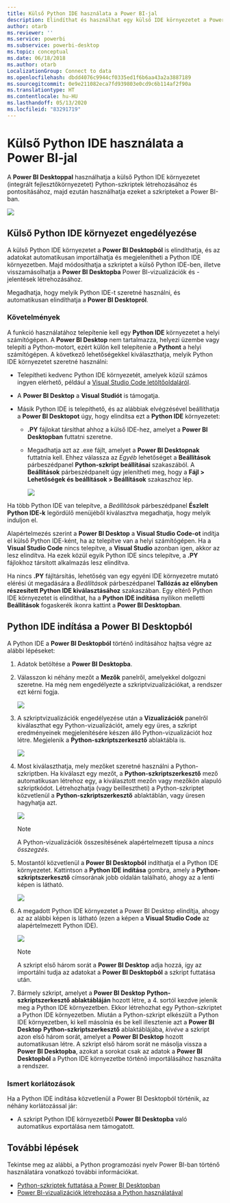 ```yaml
---
title: Külső Python IDE használata a Power BI-jal
description: Elindíthat és használhat egy külső IDE környezetet a Power BI-jal
author: otarb
ms.reviewer: ''
ms.service: powerbi
ms.subservice: powerbi-desktop
ms.topic: conceptual
ms.date: 06/18/2018
ms.author: otarb
LocalizationGroup: Connect to data
ms.openlocfilehash: dbdd4076c9944cf0335ed1f6b6aa43a2a3887189
ms.sourcegitcommit: 0e9e211082eca7fd939803e0cd9c6b114af2f90a
ms.translationtype: HT
ms.contentlocale: hu-HU
ms.lasthandoff: 05/13/2020
ms.locfileid: "83291719"
---
```

# <a name="use-an-external-python-ide-with-power-bi"></a>Külső Python IDE használata a Power BI-jal
A **Power BI Desktoppal** használhatja a külső Python IDE környezetet (integrált fejlesztőkörnyezetet) Python-szkriptek létrehozásához és pontosításához, majd ezután használhatja ezeket a szkripteket a Power BI-ban.

![](media/desktop-python-ide/python-ide-1.png)

## <a name="enable-an-external-python-ide"></a>Külső Python IDE környezet engedélyezése
A külső Python IDE környezetet a **Power BI Desktopból** is elindíthatja, és az adatokat automatikusan importálhatja és megjelenítheti a Python IDE környezetben. Majd módosíthatja a szkriptet a külső Python IDE-ben, illetve visszamásolhatja a **Power BI Desktopba** Power BI-vizualizációk és -jelentések létrehozásához.

Megadhatja, hogy melyik Python IDE-t szeretné használni, és automatikusan elindíthatja a **Power BI Desktopról**.

### <a name="requirements"></a>Követelmények
A funkció használatához telepítenie kell egy **Python IDE** környezetet a helyi számítógépen. A **Power BI Desktop** nem tartalmazza, helyezi üzembe vagy telepíti a Python-motort, ezért külön kell telepítenie a **Pythont** a helyi számítógépen. A következő lehetőségekkel kiválaszthatja, melyik Python IDE környezetet szeretné használni:

* Telepítheti kedvenc Python IDE környezetét, amelyek közül számos ingyen elérhető, például a [Visual Studio Code letöltőoldaláról](https://code.visualstudio.com/download/).
* A **Power BI Desktop** a **Visual Studiót** is támogatja.
* Másik Python IDE is telepíthető, és az alábbiak elvégzésével beállíthatja a **Power BI Desktopot** úgy, hogy elindítsa ezt a **Python IDE** környezetet:
  
  * **.PY** fájlokat társíthat ahhoz a külső IDE-hez, amelyet a **Power BI Desktopban** futtatni szeretne.
  * Megadhatja azt az .exe fájlt, amelyet a **Power BI Desktopnak** futtatnia kell. Ehhez válassza az *Egyéb* lehetőséget a **Beállítások** párbeszédpanel **Python-szkript beállításai** szakaszából. A **Beállítások** párbeszédpanelt úgy jelenítheti meg, hogy a **Fájl > Lehetőségek és beállítások > Beállítások** szakaszhoz lép.
    
    ![](media/desktop-python-ide/python-ide-2.png)

Ha több Python IDE van telepítve, a *Beállítások* párbeszédpanel **Észlelt Python IDE-k** legördülő menüjéből kiválasztva megadhatja, hogy melyik induljon el.

Alapértelmezés szerint a **Power BI Desktop** a **Visual Studio Code-ot** indítja el külső Python IDE-ként, ha az telepítve van a helyi számítógépen. Ha a **Visual Studio Code** nincs telepítve, a **Visual Studio** azonban igen, akkor az lesz elindítva. Ha ezek közül egyik Python IDE sincs telepítve, a **.PY** fájlokhoz társított alkalmazás lesz elindítva.

Ha nincs **.PY** fájltársítás, lehetőség van egy egyéni IDE környezetre mutató elérési út megadására a *Beállítások* párbeszédpanel **Tallózás az előnyben részesített Python IDE kiválasztásához** szakaszában. Egy eltérő Python IDE környezetet is elindíthat, ha a **Python IDE indítása** nyílikon melletti **Beállítások** fogaskerék ikonra kattint a **Power BI Desktopban**.

## <a name="launch-a-python-ide-from-power-bi-desktop"></a>Python IDE indítása a Power BI Desktopból
A Python IDE a **Power BI Desktopból** történő indításához hajtsa végre az alábbi lépéseket:

1. Adatok betöltése a **Power BI Desktopba**.
2. Válasszon ki néhány mezőt a **Mezők** panelről, amelyekkel dolgozni szeretne. Ha még nem engedélyezte a szkriptvizualizációkat, a rendszer ezt kérni fogja.
   
   ![](media/desktop-python-ide/python-ide-3.png)
3. A szkriptvizualizációk engedélyezése után a **Vizualizációk** panelről kiválaszthat egy Python-vizualizációt, amely egy üres, a szkript eredményeinek megjelenítésére készen álló Python-vizualizációt hoz létre. Megjelenik a **Python-szkriptszerkesztő** ablaktábla is.
   
   ![](media/desktop-python-ide/python-ide-4.png)
4. Most kiválaszthatja, mely mezőket szeretné használni a Python-szkriptben. Ha kiválaszt egy mezőt, a **Python-szkriptszerkesztő** mező automatikusan létrehoz egy, a kiválasztott mezőn vagy mezőkön alapuló szkriptkódot. Létrehozhatja (vagy beillesztheti) a Python-szkriptet közvetlenül a **Python-szkriptszerkesztő** ablaktáblán, vagy üresen hagyhatja azt.
   
   ![](media/desktop-python-ide/python-ide-5.png)
   
   > [!NOTE]
   > A Python-vizualizációk összesítésének alapértelmezett típusa a *nincs összegzés*.
   > 
   > 
5. Mostantól közvetlenül a **Power BI Desktopból** indíthatja el a Python IDE környezetet. Kattintson a **Python IDE indítása** gombra, amely a **Python-szkriptszerkesztő** címsorának jobb oldalán található, ahogy az a lenti képen is látható.
   
   ![](media/desktop-python-ide/python-ide-6.png)
6. A megadott Python IDE környezetet a Power BI Desktop elindítja, ahogy az az alábbi képen is látható (ezen a képen a **Visual Studio Code** az alapértelmezett Python IDE).
   
   ![](media/desktop-python-ide/python-ide-7.png)
   
   > [!NOTE]
   > A szkript első három sorát a **Power BI Desktop** adja hozzá, így az importálni tudja az adatokat a **Power BI Desktopból** a szkript futtatása után.
   > 
   > 
7. Bármely szkript, amelyet a **Power BI Desktop** **Python-szkriptszerkesztő ablaktábláján** hozott létre, a 4. sortól kezdve jelenik meg a Python IDE környezetben. Ekkor létrehozhat egy Python-szkriptet a Python IDE környezetben. Miután a Python-szkript elkészült a Python IDE környezetben, ki kell másolnia és be kell illesztenie azt a **Power BI Desktop** **Python-szkriptszerkesztő** ablaktáblájába, *kivéve* a szkript azon első három sorát, amelyet a **Power BI Desktop** hozott automatikusan létre. A szkript első három sorát ne másolja vissza a **Power BI Desktopba**, azokat a sorokat csak az adatok a **Power BI Desktopból** a Python IDE környezetbe történő importálásához használta a rendszer.

### <a name="known-limitations"></a>Ismert korlátozások
Ha a Python IDE indítása közvetlenül a Power BI Desktopból történik, az néhány korlátozással jár:

* A szkript Python IDE környezetből **Power BI Desktopba** való automatikus exportálása nem támogatott.

## <a name="next-steps"></a>További lépések
Tekintse meg az alábbi, a Python programozási nyelv Power BI-ban történő használatára vonatkozó további információkat.

* [Python-szkriptek futtatása a Power BI Desktopban](desktop-python-scripts.md)
* [Power BI-vizualizációk létrehozása a Python használatával](desktop-python-visuals.md)

